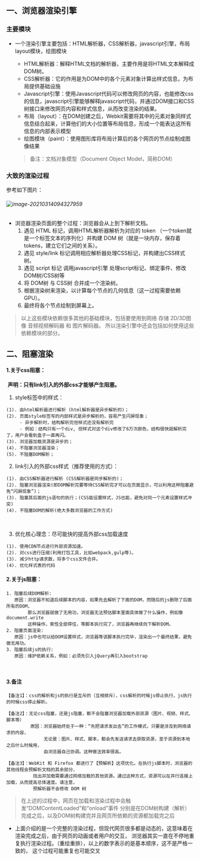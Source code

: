## 一、浏览器渲染引擎

### 主要模块

* 一个渲染引擎主要包括：HTML解析器，CSS解析器，javascript引擎，布局layout模块，绘图模块

  * HTML解析器：解释HTML文档的解析器，主要作用是将HTML文本解释成DOM树。
  * CSS解析器：它的作用是为DOM中的各个元素对象计算出样式信息，为布局提供基础设施
  * Javascript引擎：使用Javascript代码可以修改网页的内容，也能修改css的信息，javascript引擎能够解释javascript代码，并通过DOM接口和CSS树接口来修改网页内容和样式信息，从而改变渲染的结果。
  * 布局（layout）：在DOM创建之后，Webkit需要将其中的元素对象同样式信息结合起来，计算他们的大小位置等布局信息，形成一个能表达这所有信息的内部表示模型
  * 绘图模块（paint）：使用图形库将布局计算后的各个网页的节点绘制成图像结果

  >备注：文档对象模型（Document Object Model，简称DOM）

### 大致的渲染过程

参考如下图片：

###### ![image-20210314094327959](C:\Users\abc\AppData\Roaming\Typora\typora-user-images\image-20210314094327959.png)

* 浏览器渲染页面的整个过程：浏览器会从上到下解析文档。
  1. 遇见 HTML 标记，调用HTML解析器解析为对应的 token （一个token就是一个标签文本的序列化）并构建 DOM 树（就是一块内存，保存着tokens，建立它们之间的关系）。
    2. 遇见 style/link 标记调用相应解析器处理CSS标记，并构建出CSS样式树。
    3. 遇见 script 标记 调用javascript引擎 处理script标记、绑定事件、修改DOM树/CSS树等
    4. 将 DOM树 与 CSS树 合并成一个渲染树。
    5. 根据渲染树来渲染，以计算每个节点的几何信息（这一过程需要依赖GPU）。
    6. 最终将各个节点绘制到屏幕上。

>以上这些模块依赖很多其他的基础模块，包括要使用到网络 存储 2D/3D图像 音频视频解码器 和 图片解码器。
>所以渲染引擎中还会包括如何使用这些依赖模块的部分。


## 二、阻塞渲染		

#### 1.关于css阻塞： 

​    **声明：只有link引入的外部css才能够产生阻塞。**

1. style标签中的样式：

```
(1). 由html解析器进行解析 (html解析器是异步解析的)；
(2). 页面style标签写的内部样式是异步解析的，容易产生闪屏现象；
	 - 异步解析时，结构解析完但样式还没有解析完
     - 例如：结构只有一个div, 但样式对这个div修改了6万次颜色，结构很快就解析完了，用户会看到盒子一直再闪。
(3). 浏览器加载资源是异步的；
(4). 不阻塞浏览器渲染；
(5). 不阻塞DOM解析；
```



2. link引入的外部css样式（推荐使用的方式）：

```
(1). 由CSS解析器进行解析 (CSS解析器是同步解析的)；
(2). 阻塞浏览器渲染(即DOM解析完要等待CSS解析完才可以在页面显示，可以利用这种阻塞避免“闪屏现象”)；    
(3). 阻塞其后面的js语句的执行；(CSS能设置样式，JS也能，避免对同一个元素设置样式冲突)
(4). 不阻塞DOM的解析(绝大多数浏览器的工作方式)
```

​                 

3. 优化核心理念：尽可能快的提高外部css加载速度

```
(1). 使用CDN节点进行外部资源加速。
(2). 对css进行压缩(利用打包工具，比如webpack,gulp等)。
(3). 减少http请求数，将多个css文件合并。
(4). 优化样式表的代码
```



#### 2.关于js阻塞：

```
1. 阻塞后续DOM解析:
   原因：浏览器不知道后续脚本的内容，如果先去解析了下面的DOM，而随后的js删除了后面所有的DOM，
        那么浏览器就做了无用功，浏览器无法预估脚本里面具体做了什么操作，例如像document.write
        这种操作，索性全部停住，等脚本执行完了，浏览器再继续向下解析DOM。	
2. 阻塞页面渲染:
   原因：js中也可以给DOM设置样式，浏览器等该脚本执行完毕，渲染出一个最终结果，避免做无用功。
3. 阻塞后续js的执行:
   原因：维护依赖关系，例如：必须先引入jQuery再引入bootstrap
```


​        

#### 3.备注

    【备注1】：css的解析和js的执行是互斥的（互相排斥），css解析的时候js停止执行，js执行的时候css停止解析。
    
    【备注2】：无论css阻塞，还是js阻塞，都不会阻塞浏览器加载外部资源（图片、视频、样式、脚本等）
             原因：浏览器始终处于一种：“先把请求发出去”的工作模式，只要是涉及到网络请求的内容，
                  无论是：图片、样式、脚本，都会先发送请求去获取资源，至于资源到本地之后什么时候用，
                  由浏览器自己协调。这种做法效率很高。
                    
    【备注3】：WebKit 和 Firefox 都进行了【预解析】这项优化。在执行js脚本时，浏览器的其他线程会预解析文档的其余部分，
              找出并加载需要通过网络加载的其他资源。通过这种方式，资源可以在并行连接上加载，从而提高总体速度。请注意，
              预解析器不会修改 DOM 树


>在上述的过程中，网页在加载和渲染过程中会触发“DOMContentLoaded”和“onload”事件
>分别是在DOM树构建（解析）完成之后，以及DOM树构建完并且网页所依赖的资源都加载完之后

* 上面介绍的是一个完整的渲染过程，但现代网页很多都是动态的，这意味着在渲染完成之后，由于网页的动画或者用户的交互，
  浏览器其实一直在不停地重复执行渲染过程。（重绘重排），以上的数字表示的是基本顺序，这不是严格一致的，
  这个过程可能重复也可能交叉

